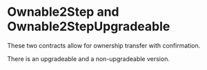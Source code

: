 # Ownable2Step and Ownable2StepUpgradeable

These two contracts allow for ownership transfer with confirmation.

There is an upgradeable and a non-upgradeable version.